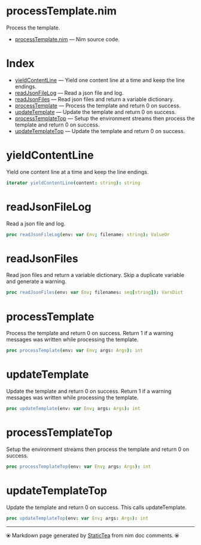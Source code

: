 # processTemplate.nim

Process the template.

* [processTemplate.nim](../src/processTemplate.nim) &mdash; Nim source code.
# Index

* [yieldContentLine](#yieldcontentline) &mdash; Yield one content line at a time and keep the line endings.
* [readJsonFileLog](#readjsonfilelog) &mdash; Read a json file and log.
* [readJsonFiles](#readjsonfiles) &mdash; Read json files and return a variable dictionary.
* [processTemplate](#processtemplate) &mdash; Process the template and return 0 on success.
* [updateTemplate](#updatetemplate) &mdash; Update the template and return 0 on success.
* [processTemplateTop](#processtemplatetop) &mdash; Setup the environment streams then process the template and return 0 on success.
* [updateTemplateTop](#updatetemplatetop) &mdash; Update the template and return 0 on success.

# yieldContentLine

Yield one content line at a time and keep the line endings.

```nim
iterator yieldContentLine(content: string): string
```

# readJsonFileLog

Read a json file and log.

```nim
proc readJsonFileLog(env: var Env; filename: string): ValueOr
```

# readJsonFiles

Read json files and return a variable dictionary.  Skip a duplicate variable and generate a warning.

```nim
proc readJsonFiles(env: var Env; filenames: seq[string]): VarsDict
```

# processTemplate

Process the template and return 0 on success. Return 1 if a warning messages was written while processing the template.

```nim
proc processTemplate(env: var Env; args: Args): int
```

# updateTemplate

Update the template and return 0 on success. Return 1 if a warning messages was written while processing the template.

```nim
proc updateTemplate(env: var Env; args: Args): int
```

# processTemplateTop

Setup the environment streams then process the template and return 0 on success.

```nim
proc processTemplateTop(env: var Env; args: Args): int
```

# updateTemplateTop

Update the template and return 0 on success. This calls updateTemplate.

```nim
proc updateTemplateTop(env: var Env; args: Args): int
```


---
⦿ Markdown page generated by [StaticTea](https://github.com/flenniken/statictea/) from nim doc comments. ⦿
